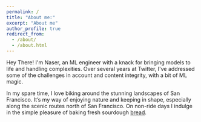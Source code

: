 ```yaml
---
permalink: /
title: "About me:"
excerpt: "About me"
author_profile: true
redirect_from: 
  - /about/
  - /about.html
---
```

Hey There! I'm Naser, an ML engineer with a knack for bringing models to life and handling complexities. Over several years at Twitter, I've addressed some of the challenges in account and content integrity, with a bit of ML magic.

In my spare time, I love biking around the stunning landscapes of San Francisco. It’s my way of enjoying nature and keeping in shape, especially along the scenic routes north of San Francisco. 
On non-ride days I indulge in the simple pleasure of baking fresh sourdough [bread](https://photos.app.goo.gl/hTqXthm3g6AX7u7x9).

